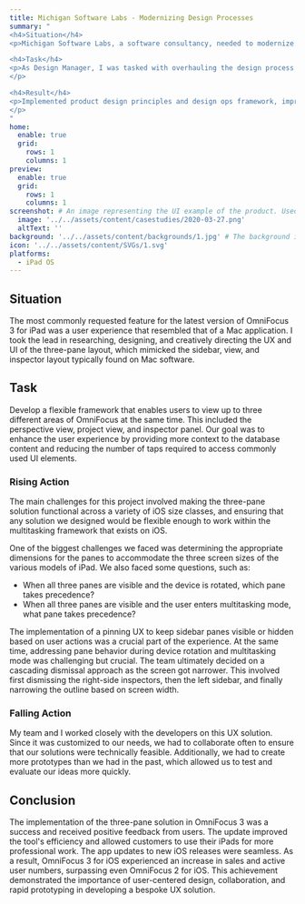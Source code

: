 ```yaml
---
title: Michigan Software Labs - Modernizing Design Processes
summary: "
<h4>Situation</h4>
<p>Michigan Software Labs, a software consultancy, needed to modernize its design department to meet diverse client needs.</p>

<h4>Task</h4>
<p>As Design Manager, I was tasked with overhauling the design process and rebuilding the team.
</p>

<h4>Result</h4>  
<p>Implemented product design principles and design ops framework, improving efficiency and collaboration. Created a team charter, defined designer roles, and introduced improv techniques for creativity. These changes led to higher quality solutions and a more versatile, skilled design team capable of tackling complex projects across various industries and platforms.
</p>
"
home:
  enable: true
  grid:
    rows: 1
    columns: 1
preview:
  enable: true
  grid:
    rows: 1
    columns: 1
screenshot: # An image representing the UI example of the product. Used in preview cards
  image: '../../assets/content/casestudies/2020-03-27.png'
  altText: ''
background: '../../assets/content/backgrounds/1.jpg' # The background image used for preview cards
icon: '../../assets/content/SVGs/1.svg'
platforms:
  - iPad OS
---
```

## Situation
The most commonly requested feature for the latest version of OmniFocus 3 for iPad was a user experience that resembled that of a Mac application. I took the lead in researching, designing, and creatively directing the UX and UI of the three-pane layout, which mimicked the sidebar, view, and inspector layout typically found on Mac software.
## Task
Develop a flexible framework that enables users to view up to three different areas of OmniFocus at the same time. This included the perspective view, project view, and inspector panel. Our goal was to enhance the user experience by providing more context to the database content and reducing the number of taps required to access commonly used UI elements.
### Rising Action
The main challenges for this project involved making the three-pane solution functional across a variety of iOS size classes, and ensuring that any solution we designed would be flexible enough to work within the multitasking framework that exists on iOS.

One of the biggest challenges we faced was determining the appropriate dimensions for the panes to accommodate the three screen sizes of the various models of iPad. We also faced some questions, such as: 
- When all three panes are visible and the device is rotated, which pane takes precedence? 
- When all three panes are visible and the user enters multitasking mode, what pane takes precedence?

The implementation of a pinning UX to keep sidebar panes visible or hidden based on user actions was a crucial part of the experience. At the same time, addressing pane behavior during device rotation and multitasking mode was challenging but crucial. The team ultimately decided on a cascading dismissal approach as the screen got narrower. This involved first dismissing the right-side inspectors, then the left sidebar, and finally narrowing the outline based on screen width.
### Falling Action
My team and I worked closely with the developers on this UX solution. Since it was customized to our needs, we had to collaborate often to ensure that our solutions were technically feasible. Additionally, we had to create more prototypes than we had in the past, which allowed us to test and evaluate our ideas more quickly.
## Conclusion
The implementation of the three-pane solution in OmniFocus 3 was a success and received positive feedback from users. The update improved the tool's efficiency and allowed customers to use their iPads for more professional work. The app updates to new iOS releases were seamless. As a result, OmniFocus 3 for iOS experienced an increase in sales and active user numbers, surpassing even OmniFocus 2 for iOS. This achievement demonstrated the importance of user-centered design, collaboration, and rapid prototyping in developing a bespoke UX solution.